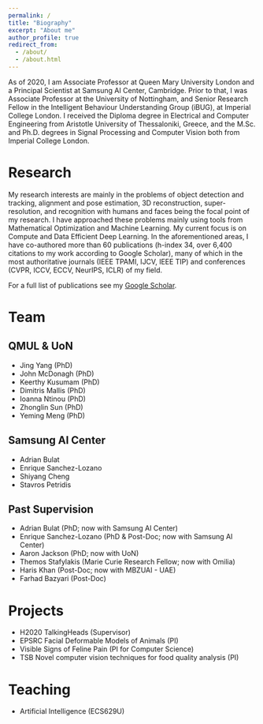 ```yaml
---
permalink: /
title: "Biography"
excerpt: "About me"
author_profile: true
redirect_from: 
  - /about/
  - /about.html
---
```


As of 2020, I am Associate Professor at Queen Mary University London and a Principal Scientist at Samsung AI Center, Cambridge. Prior to that, I was Associate Professor at the University of Nottingham, and Senior Research Fellow in the Intelligent Behaviour Understanding Group (iBUG), at Imperial College London. 
I received the Diploma degree in Electrical and Computer Engineering from Aristotle University of Thessaloniki, Greece, and the M.Sc. and Ph.D. degrees in Signal Processing and Computer Vision both from Imperial College London.

# Research 
My research interests are mainly in the problems of object detection and tracking, alignment and pose estimation, 3D reconstruction, super-resolution, and recognition with humans and faces being the focal point of my research. I have approached these problems mainly using tools from Mathematical
Optimization and Machine Learning. My current focus is on Compute and Data Efficient Deep Learning.
In the aforementioned areas, I have co-authored more than 60 publications (h-index 34, over 6,400 citations to my work according to Google Scholar), many of which in the most authoritative journals (IEEE TPAMI, IJCV, IEEE TIP) and conferences (CVPR, ICCV, ECCV, NeurIPS, ICLR) of my field. 

For a full list of publications see my [Google Scholar](https://scholar.google.co.uk/citations?user=D4JkWxf-8fwC&hl=en&oi=ao).

# Team 
## QMUL & UoN
* Jing Yang (PhD)
* John McDonagh (PhD)
* Keerthy Kusumam (PhD)
* Dimitris Mallis (PhD)
* Ioanna Ntinou (PhD)
* Zhonglin Sun (PhD)
* Yeming Meng (PhD)
## Samsung AI Center
* Adrian Bulat 
* Enrique Sanchez-Lozano
* Shiyang Cheng
* Stavros Petridis
## Past Supervision
* Adrian Bulat (PhD; now with Samsung AI Center)
* Enrique Sanchez-Lozano (PhD & Post-Doc; now with Samsung AI Center)
* Aaron Jackson (PhD; now with UoN)
* Themos Stafylakis (Marie Curie Research Fellow; now with Omilia)
* Haris Khan (Post-Doc; now with MBZUAI - UAE)
* Farhad Bazyari (Post-Doc)

# Projects 
* H2020 TalkingHeads (Supervisor)
* EPSRC Facial Deformable Models of Animals (PI)
* Visible Signs of Feline Pain (PI for Computer Science)
* TSB Novel computer vision techniques for food quality analysis (PI)

# Teaching 

* Artificial Intelligence (ECS629U)
